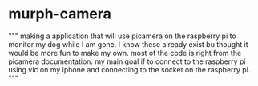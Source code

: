 # murph-camera

""" making a application that will use picamera on the raspberry pi to monitor my dog while I am gone. I know these already exist bu thought it would be more fun to make my own. most of the code is right from the picamera documentation. my main goal if to connect to the raspberry pi using vlc on my iphone and connecting to the socket on the raspberry pi. 
"""
